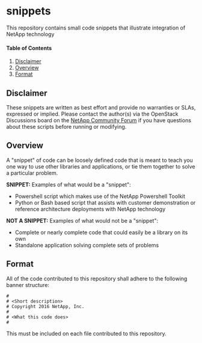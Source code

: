 snippets
========

This repository contains small code snippets that illustrate integration of NetApp technology

#### Table of Contents

  1. [Disclaimer](#disclaimer)
  2. [Overview](#overview)
  3. [Format](#format)

## Disclaimer

These snippets are written as best effort and provide no warranties or SLAs, expressed or implied. 
Please contact the author(s) via the OpenStack Discussions board on
the [NetApp Community Forum](http://community.netapp.com/t5/OpenStack-Discussions/bd-p/openstack-discussions) 
if you have questions about these scripts before running or modifying.

## Overview

A "snippet" of code can be loosely defined code that is meant to teach you one way to 
use other libraries and applications, or tie them together to solve a particular problem.

**SNIPPET:**
Examples of what would be a "snippet":
* Powershell script which makes use of the NetApp Powershell Toolkit
* Python or Bash based script that assists with customer demonstration or reference
architecture deployments with NetApp technology

**NOT A SNIPPET:**
Examples of what would not be a "snippet":
* Complete or nearly complete code that could easily be a library on its own
* Standalone application solving complete sets of problems

## Format

All of the code contributed to this repository shall adhere to the following banner structure:

```
#
# <Short description>
# Copyright 2016 NetApp, Inc.
#
# <What this code does>
# 
```

This must be included on each file contributed to this repository.
